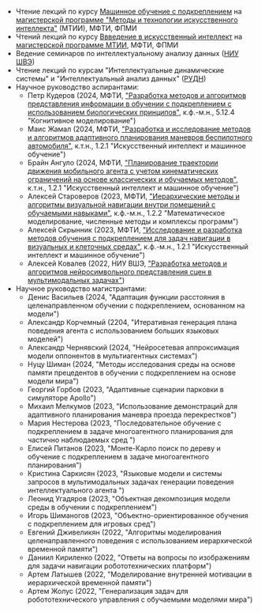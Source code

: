 * Чтение лекций по курсу <a href='http://rairi.ru/wiki/index.php/Машинное_обучение_с_подкреплением'>Машинное обучение с подкреплением</a> на <a href='http://rairi.ru/wiki/index.php/Магистерская_программа_МТИИ'>магистерской программе "Методы и технологии искусственного интеллекта"</a> (МТИИ), МФТИ, ФПМИ
* Чтений лекций по курсу <a href='http://rairi.ru/wiki/index.php/Введение_в_методы_искусственного_интеллекта'>Ввведение в искусственный интеллект</a> на <a href='http://rairi.ru/wiki/index.php/Магистерская_программа_МТИИ'>магистерской программе МТИИ</a>, МФТИ, ФПМИ
* Ведение семинаров по интеллектуальному анализу данных (<a href='https://www.hse.ru/en/'>НИУ ШВЭ</a>)
* Чтение лекций по курсам "Интеллектуальные динамические системы" и "Интеллектуальный анализ данных" (<a href='https://eng.rudn.ru'>РУДН</a>)
* Научное руководство аспирантами:
  - Петр Кудеров (2024, МФТИ, <a href='https://mipt.ru/institute/departments/dissertatio/soiskateli/fm/kuderov-petr-viktorovich'>"Разработка методов и алгоритмов представления информации в обучении с подкреплением с использованием биологических принципов"</a>, к.ф.-м.н., 5.12.4 "Когнитивное моделирование")
  - Маис Жамал (2024, МФТИ, <a href='https://mipt.ru/institute/departments/dissertatio/soiskateli/tn/zhamal-mais'>"Разработка и исследование методов и алгоритмов адаптивного планирования маневров беспилотного автомобиля"</a>, к.т.н., 1.2.1 "Искусственный интеллект и машинное обучение")
  - Брайн Ангуло (2024, МФТИ, <a href='https://mipt.ru/institute/departments/dissertatio/soiskateli/tn/angulo-yauri-brian-florian'>"Планирование траектории движения мобильного агента с учетом кинематических ограничений на основе классических и обучаемых методов"</a>, к.т.н., 1.2.1 "Искусственный интеллект и машинное обучение")
  - Алексей Староверов (2023, МФТИ, <a href='https://mipt.ru/education/post-graduate/staroverov-aleksey-vitalevich.php'>"Иерархические методы и алгоритмы визуальной навигации внутри помещений с обучаемыми навыками"</a>, к.ф.-м.н., 1.2.2 "Математическое моделирование, численные методы и комплексы программ")
  - Алексей Скрынник (2023, МФТИ, <a href='https://mipt.ru/education/post-graduate/skrynnik-aleksey-aleksandrovich.php'>"Исследование и разработка методов обучения с подкреплением для задач навигации в визуальных и клеточных средах"</a>, к.ф.-м.н., 1.2.1 "Искусственный интеллект и машинное обучение")
  - Алексей Ковалев (2022, НИУ ВШЭ, <a href='https://www.hse.ru/sci/diss/682448753'>"Разработка методов и алгоритмов нейросимвольного представления сцен в мультимодальных задачах"</a>)
* Научное руководство магистрантами:
  - Денис Васильев (2024, "Адаптация функции расстояния в целенаправленном обучении с подкреплением, основанном на модели")
  - Александр Корчемный (2204, "Итеративная генерация плана поведения агента с использованием больших языковых моделей")
  - Александр Чернявский (2024, "Нейросетевая аппроксимация модели оппонентов в мультиагентных системах")
  - Нуцу Шиман (2024, "Методы исследования среды на основе памяти прецедентов в обучении с подкреплением на основе модели мира")
  - Георгий Горбов (2023, "Адаптивные сценарии парковки в симуляторе Apollo")
  - Михаил Мелкумов (2023, "Использование демонстраций для адаптивного планирования маневра проезда перекрестков")
  - Мария Нестерова (2023, "Последовательное обучение с подкреплением в задаче многоагентного планирования для частично наблюдаемых сред ")
  - Елисей Питанов (2023, "Монте-Карло поиск по дереву и обучение с подкреплением в задаче многоагентного планирования")
  - Кристина Саркисян (2023, "Языковые модели и системы запросов в мультимодальных задачах генерации поведения интеллектуального агента ")
  - Леонид Угадяров (2023, "Объектная декомпозиция модели среды в обучении с подкреплением")
  - Игорь Шиманогов (2023, "Объектно-ориентированное обучения с подкреплением для игровых сред")
  - Евгений Дживеликян (2022, "Алгоритмы моделирования целенаправленного поведения с использованием иерархической временной памяти")
  - Даниил Кириленко (2022, "Ответы на вопросы по изображениям для задачи навигации робототехнических платформ")
  - Артем Латышев (2022, "Моделирование внутренней мотивации в иерархической временной памяти")
  - Артем Жолус (2022, "Генерализация задач для робототехнического управления с обучаемыми моделями мира")

